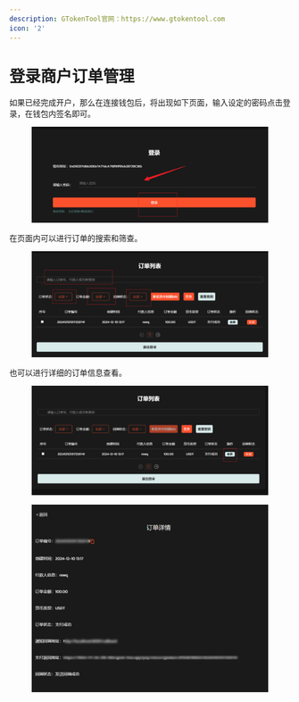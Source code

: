 ```yaml
---
description: GTokenTool官网：https://www.gtokentool.com
icon: '2'
---
```


# 登录商户订单管理

如果已经完成开户，那么在连接钱包后，将出现如下页面，输入设定的密码点击登录，在钱包内签名即可。

<figure><img src="../.gitbook/assets/image (362).png" alt=""><figcaption></figcaption></figure>

在页面内可以进行订单的搜索和筛查。

<figure><img src="../.gitbook/assets/image (369).png" alt=""><figcaption></figcaption></figure>

也可以进行详细的订单信息查看。

<figure><img src="../.gitbook/assets/image (371).png" alt=""><figcaption></figcaption></figure>

<figure><img src="../.gitbook/assets/image (370).png" alt=""><figcaption></figcaption></figure>
